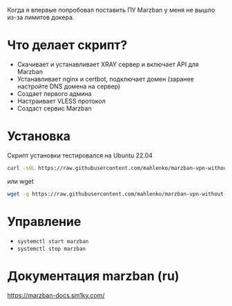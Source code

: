 Когда я впервые попробовал поставить ПУ Marzban у меня не вышло из-за лимитов докера.

# Что делает скрипт? 
- Скачивает и устанавливает XRAY сервер и включает API для Marzban
- Устанавливает nginx и certbot, подключает домен (заранее настройте DNS домена на сервер)
- Создает первого админа
- Настраивает VLESS протокол
- Создаст сервис Marzban

# Установка
Скрипт установки тестировался на Ubuntu 22.04
```bash
curl -sOL https://raw.githubusercontent.com/mahlenko/marzban-vpn-without-docker/refs/heads/main/marzban_install.sh && chmod +x ./marzban_install.sh && ./marzban_install.sh
```
или wget
```bash
wget -q https://raw.githubusercontent.com/mahlenko/marzban-vpn-without-docker/refs/heads/main/marzban_install.sh && chmod +x ./marzban_install.sh && ./marzban_install.sh
```

# Управление
- `systemctl start marzban`
- `systemctl stop marzban`

# Документация marzban (ru)
https://marzban-docs.sm1ky.com/
